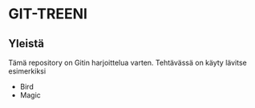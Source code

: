 # GIT-TREENI

## Yleistä
Tämä repository on Gitin harjoittelua varten. Tehtävässä on käyty lävitse esimerkiksi

<ul>
<li>Bird</li>
<li>Magic</li>
</ul>
